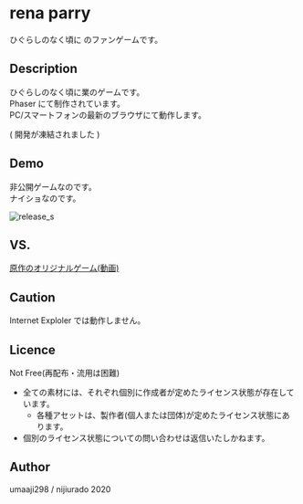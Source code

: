 # rena parry

ひぐらしのなく頃に のファンゲームです。

## Description

ひぐらしのなく頃に業のゲームです。  
Phaser にて制作されています。  
PC/スマートフォンの最新のブラウザにて動作します。

( 開発が凍結されました )

## Demo

非公開ゲームなのです。  
ナイショなのです。  
  
![release_s](https://user-images.githubusercontent.com/48826557/100523782-5f913600-31f6-11eb-8cf3-36ea8ddf023b.png)

## VS.

[原作のオリジナルゲーム(動画)](https://www.nicovideo.jp/watch/sm704630)

## Caution

Internet Exploler では動作しません。

## Licence

Not Free(再配布・流用は困難)

- 全ての素材には、それぞれ個別に作成者が定めたライセンス状態が存在しています。
  - 各種アセットは、製作者(個人または団体)が定めたライセンス状態にあります。
- 個別のライセンス状態についての問い合わせは返信いたしかねます。

## Author

umaaji298 / nijiurado 2020

